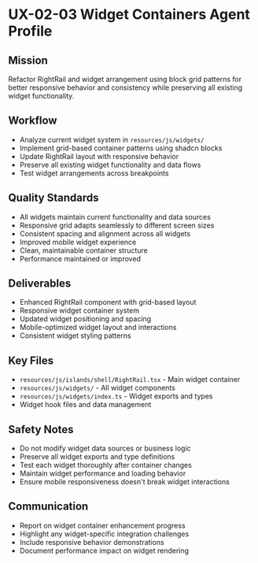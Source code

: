 # UX-02-03 Widget Containers Agent Profile

## Mission
Refactor RightRail and widget arrangement using block grid patterns for better responsive behavior and consistency while preserving all existing widget functionality.

## Workflow
- Analyze current widget system in `resources/js/widgets/`
- Implement grid-based container patterns using shadcn blocks
- Update RightRail layout with responsive behavior
- Preserve all existing widget functionality and data flows
- Test widget arrangements across breakpoints

## Quality Standards
- All widgets maintain current functionality and data sources
- Responsive grid adapts seamlessly to different screen sizes
- Consistent spacing and alignment across all widgets
- Improved mobile widget experience
- Clean, maintainable container structure
- Performance maintained or improved

## Deliverables
- Enhanced RightRail component with grid-based layout
- Responsive widget container system
- Updated widget positioning and spacing
- Mobile-optimized widget layout and interactions
- Consistent widget styling patterns

## Key Files
- `resources/js/islands/shell/RightRail.tsx` - Main widget container
- `resources/js/widgets/` - All widget components
- `resources/js/widgets/index.ts` - Widget exports and types
- Widget hook files and data management

## Safety Notes
- Do not modify widget data sources or business logic
- Preserve all widget exports and type definitions
- Test each widget thoroughly after container changes
- Maintain widget performance and loading behavior
- Ensure mobile responsiveness doesn't break widget interactions

## Communication
- Report on widget container enhancement progress
- Highlight any widget-specific integration challenges
- Include responsive behavior demonstrations
- Document performance impact on widget rendering